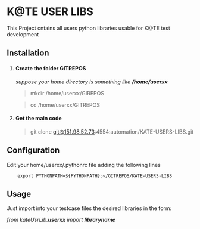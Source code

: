 # K@TE USER LIBS
This Project cntains all users python libraries usable for K@TE test development



Installation
-------------------------

1. #### Create the folder GITREPOS

    _suppose your home directory is something like **/home/userxx**_
    
    >mkdir /home/userxx/GIREPOS
    
    >cd /home/userxx/GITREPOS
    




2. #### Get the main code

    >git clone git@151.98.52.73:4554:automation/KATE-USERS-LIBS.git



Configuration
------------

Edit your home/userxx/.pythonrc file adding the following lines

        export PYTHONPATH=${PYTHONPATH}:~/GITREPOS/KATE-USERS-LIBS




Usage
------------

Just import into your testcase files the desired libraries in the form:


 _from kateUsrLib.**userxx** import **libraryname**_
    




